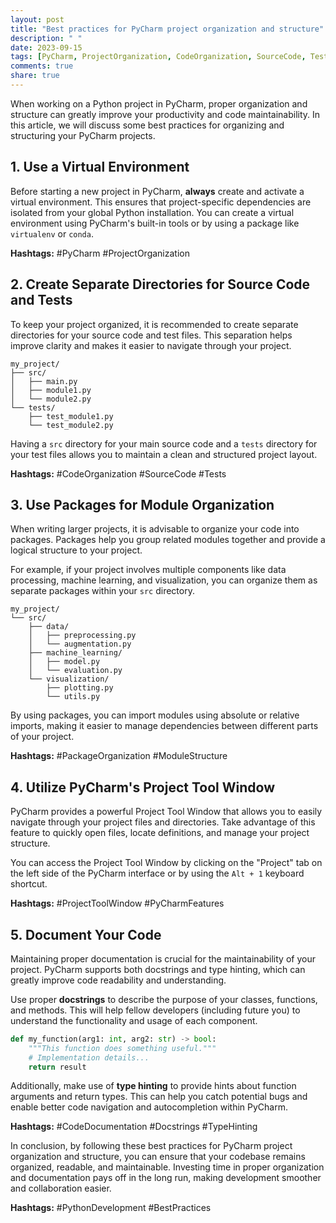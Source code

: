 ```yaml
---
layout: post
title: "Best practices for PyCharm project organization and structure"
description: " "
date: 2023-09-15
tags: [PyCharm, ProjectOrganization, CodeOrganization, SourceCode, Tests, PackageOrganization, ModuleStructure, ProjectToolWindow, PyCharmFeatures, CodeDocumentation, Docstrings, TypeHinting, PythonDevelopment, BestPractices]
comments: true
share: true
---
```


When working on a Python project in PyCharm, proper organization and structure can greatly improve your productivity and code maintainability. In this article, we will discuss some best practices for organizing and structuring your PyCharm projects.

## 1. Use a Virtual Environment

Before starting a new project in PyCharm, **always** create and activate a virtual environment. This ensures that project-specific dependencies are isolated from your global Python installation. You can create a virtual environment using PyCharm's built-in tools or by using a package like `virtualenv` or `conda`.

**Hashtags:** #PyCharm #ProjectOrganization

## 2. Create Separate Directories for Source Code and Tests

To keep your project organized, it is recommended to create separate directories for your source code and test files. This separation helps improve clarity and makes it easier to navigate through your project.

```
my_project/
├── src/
│   ├── main.py
│   ├── module1.py
│   └── module2.py
└── tests/
    ├── test_module1.py
    └── test_module2.py
```

Having a `src` directory for your main source code and a `tests` directory for your test files allows you to maintain a clean and structured project layout.

**Hashtags:** #CodeOrganization #SourceCode #Tests

## 3. Use Packages for Module Organization

When writing larger projects, it is advisable to organize your code into packages. Packages help you group related modules together and provide a logical structure to your project.

For example, if your project involves multiple components like data processing, machine learning, and visualization, you can organize them as separate packages within your `src` directory.

```
my_project/
└── src/
    ├── data/
    │   ├── preprocessing.py
    │   └── augmentation.py
    ├── machine_learning/
    │   ├── model.py
    │   └── evaluation.py
    └── visualization/
        ├── plotting.py
        └── utils.py
```

By using packages, you can import modules using absolute or relative imports, making it easier to manage dependencies between different parts of your project.

**Hashtags:** #PackageOrganization #ModuleStructure

## 4. Utilize PyCharm's Project Tool Window

PyCharm provides a powerful Project Tool Window that allows you to easily navigate through your project files and directories. Take advantage of this feature to quickly open files, locate definitions, and manage your project structure.

You can access the Project Tool Window by clicking on the "Project" tab on the left side of the PyCharm interface or by using the `Alt + 1` keyboard shortcut.

**Hashtags:** #ProjectToolWindow #PyCharmFeatures

## 5. Document Your Code

Maintaining proper documentation is crucial for the maintainability of your project. PyCharm supports both docstrings and type hinting, which can greatly improve code readability and understanding.

Use proper **docstrings** to describe the purpose of your classes, functions, and methods. This will help fellow developers (including future you) to understand the functionality and usage of each component.

```python
def my_function(arg1: int, arg2: str) -> bool:
    """This function does something useful."""
    # Implementation details...
    return result
```

Additionally, make use of **type hinting** to provide hints about function arguments and return types. This can help you catch potential bugs and enable better code navigation and autocompletion within PyCharm.

**Hashtags:** #CodeDocumentation #Docstrings #TypeHinting

In conclusion, by following these best practices for PyCharm project organization and structure, you can ensure that your codebase remains organized, readable, and maintainable. Investing time in proper organization and documentation pays off in the long run, making development smoother and collaboration easier.

**Hashtags:** #PythonDevelopment #BestPractices